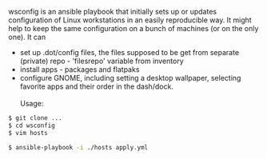 wsconfig is an ansible playbook that initially sets up or updates configuration of Linux workstations in an easily reproducible way. It might help to keep the same configuration on a bunch of machines (or on the only one). It can 
- set up .dot/config files, the files supposed to be get from separate (private) repo - 'filesrepo' variable from inventory
- install apps - packages and flatpaks
- configure GNOME, including setting a desktop wallpaper, selecting favorite apps and their order in the dash/dock.
\
\
Usage:
```bash
$ git clone ...
$ cd wsconfig
$ vim hosts

$ ansible-playbook -i ./hosts apply.yml 
```


